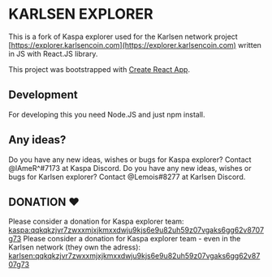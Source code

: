 # KARLSEN EXPLORER

This is a fork of Kaspa explorer used for the Karlsen network project [https://explorer.karlsencoin.com](https://explorer.karlsencoin.com) written in JS with React.JS library.

This project was bootstrapped with [Create React App](https://github.com/facebook/create-react-app).

## Development

For developing this you need Node.JS and just npm install.

## Any ideas?

Do you have any new ideas, wishes or bugs for Kaspa explorer? Contact @lAmeR^#7173 at Kaspa Discord.
Do you have any new ideas, wishes or bugs for Karlsen explorer? Contact @Lemois#8277 at Karlsen Discord.

## DONATION ♥

Please consider a donation for Kaspa explorer team: [kaspa:qqkqkzjvr7zwxxmjxjkmxxdwju9kjs6e9u82uh59z07vgaks6gg62v8707g73](https://explorer.kaspa.org/addresses/kaspa:qqkqkzjvr7zwxxmjxjkmxxdwju9kjs6e9u82uh59z07vgaks6gg62v8707g73)
Please consider a donation for Kaspa explorer team - even in the Karlsen network (they own the adress): [karlsen:qqkqkzjvr7zwxxmjxjkmxxdwju9kjs6e9u82uh59z07vgaks6gg62v8707g73](https://explorer.karlsencoin.com/addresses/karlsen:qqkqkzjvr7zwxxmjxjkmxxdwju9kjs6e9u82uh59z07vgaks6gg62v8707g73)
